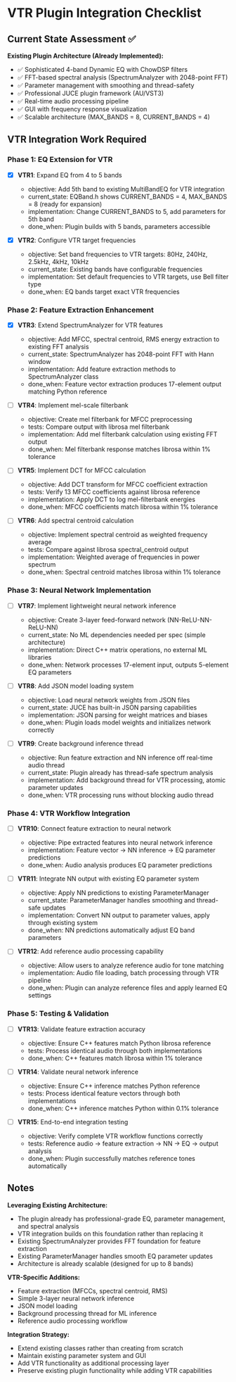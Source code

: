 # VTR Plugin Integration Checklist

## Current State Assessment ✅

**Existing Plugin Architecture (Already Implemented):**
- ✅ Sophisticated 4-band Dynamic EQ with ChowDSP filters 
- ✅ FFT-based spectral analysis (SpectrumAnalyzer with 2048-point FFT)
- ✅ Parameter management with smoothing and thread-safety
- ✅ Professional JUCE plugin framework (AU/VST3)
- ✅ Real-time audio processing pipeline
- ✅ GUI with frequency response visualization
- ✅ Scalable architecture (MAX_BANDS = 8, CURRENT_BANDS = 4)

## VTR Integration Work Required

### Phase 1: EQ Extension for VTR

- [x] **VTR1**: Expand EQ from 4 to 5 bands
  - objective: Add 5th band to existing MultiBandEQ for VTR integration
  - current_state: EQBand.h shows CURRENT_BANDS = 4, MAX_BANDS = 8 (ready for expansion)
  - implementation: Change CURRENT_BANDS to 5, add parameters for 5th band
  - done_when: Plugin builds with 5 bands, parameters accessible

- [x] **VTR2**: Configure VTR target frequencies
  - objective: Set band frequencies to VTR targets: 80Hz, 240Hz, 2.5kHz, 4kHz, 10kHz
  - current_state: Existing bands have configurable frequencies
  - implementation: Set default frequencies to VTR targets, use Bell filter type
  - done_when: EQ bands target exact VTR frequencies

### Phase 2: Feature Extraction Enhancement

- [x] **VTR3**: Extend SpectrumAnalyzer for VTR features  
  - objective: Add MFCC, spectral centroid, RMS energy extraction to existing FFT analysis
  - current_state: SpectrumAnalyzer has 2048-point FFT with Hann window
  - implementation: Add feature extraction methods to SpectrumAnalyzer class
  - done_when: Feature vector extraction produces 17-element output matching Python reference

- [ ] **VTR4**: Implement mel-scale filterbank
  - objective: Create mel filterbank for MFCC preprocessing
  - tests: Compare output with librosa mel filterbank
  - implementation: Add mel filterbank calculation using existing FFT output
  - done_when: Mel filterbank response matches librosa within 1% tolerance

- [ ] **VTR5**: Implement DCT for MFCC calculation
  - objective: Add DCT transform for MFCC coefficient extraction
  - tests: Verify 13 MFCC coefficients against librosa reference
  - implementation: Apply DCT to log mel-filterbank energies
  - done_when: MFCC coefficients match librosa within 1% tolerance

- [ ] **VTR6**: Add spectral centroid calculation
  - objective: Implement spectral centroid as weighted frequency average
  - tests: Compare against librosa spectral_centroid output
  - implementation: Weighted average of frequencies in power spectrum
  - done_when: Spectral centroid matches librosa within 1% tolerance

### Phase 3: Neural Network Implementation

- [ ] **VTR7**: Implement lightweight neural network inference
  - objective: Create 3-layer feed-forward network (NN-ReLU-NN-ReLU-NN)
  - current_state: No ML dependencies needed per spec (simple architecture)
  - implementation: Direct C++ matrix operations, no external ML libraries
  - done_when: Network processes 17-element input, outputs 5-element EQ parameters

- [ ] **VTR8**: Add JSON model loading system
  - objective: Load neural network weights from JSON files
  - current_state: JUCE has built-in JSON parsing capabilities
  - implementation: JSON parsing for weight matrices and biases
  - done_when: Plugin loads model weights and initializes network correctly

- [ ] **VTR9**: Create background inference thread
  - objective: Run feature extraction and NN inference off real-time audio thread
  - current_state: Plugin already has thread-safe spectrum analysis
  - implementation: Add background thread for VTR processing, atomic parameter updates
  - done_when: VTR processing runs without blocking audio thread

### Phase 4: VTR Workflow Integration

- [ ] **VTR10**: Connect feature extraction to neural network
  - objective: Pipe extracted features into neural network inference
  - implementation: Feature vector → NN inference → EQ parameter predictions
  - done_when: Audio analysis produces EQ parameter predictions

- [ ] **VTR11**: Integrate NN output with existing EQ parameter system
  - objective: Apply NN predictions to existing ParameterManager
  - current_state: ParameterManager handles smoothing and thread-safe updates
  - implementation: Convert NN output to parameter values, apply through existing system
  - done_when: NN predictions automatically adjust EQ band parameters

- [ ] **VTR12**: Add reference audio processing capability
  - objective: Allow users to analyze reference audio for tone matching
  - implementation: Audio file loading, batch processing through VTR pipeline
  - done_when: Plugin can analyze reference files and apply learned EQ settings

### Phase 5: Testing & Validation

- [ ] **VTR13**: Validate feature extraction accuracy
  - objective: Ensure C++ features match Python librosa reference
  - tests: Process identical audio through both implementations
  - done_when: C++ features match librosa within 1% tolerance

- [ ] **VTR14**: Validate neural network inference
  - objective: Ensure C++ inference matches Python reference
  - tests: Process identical feature vectors through both implementations  
  - done_when: C++ inference matches Python within 0.1% tolerance

- [ ] **VTR15**: End-to-end integration testing
  - objective: Verify complete VTR workflow functions correctly
  - tests: Reference audio → feature extraction → NN → EQ → output analysis
  - done_when: Plugin successfully matches reference tones automatically

## Notes

**Leveraging Existing Architecture:**
- The plugin already has professional-grade EQ, parameter management, and spectral analysis
- VTR integration builds on this foundation rather than replacing it
- Existing SpectrumAnalyzer provides FFT foundation for feature extraction
- Existing ParameterManager handles smooth EQ parameter updates
- Architecture is already scalable (designed for up to 8 bands)

**VTR-Specific Additions:**
- Feature extraction (MFCCs, spectral centroid, RMS)
- Simple 3-layer neural network inference  
- JSON model loading
- Background processing thread for ML inference
- Reference audio processing workflow

**Integration Strategy:**
- Extend existing classes rather than creating from scratch
- Maintain existing parameter system and GUI
- Add VTR functionality as additional processing layer
- Preserve existing plugin functionality while adding VTR capabilities